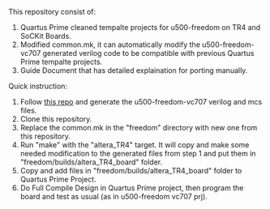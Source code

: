 This repository consist of:
  1. Quartus Prime cleaned tempalte projects for u500-freedom on TR4 and SoCKit Boards.
  2. Modified common.mk, it can automatically modify the u500-freedom-vc707 generated verilog code to be compatible with previous Quartus Prime tempalte projects.    
  3. Guide Document that has detailed explaination for porting manually.

Quick instruction:
  1. Follow [this repo](https://github.com/thuchoang90/tutorial/tree/VC707) and generate the u500-freedom-vc707 verilog and mcs files.
  2. Clone this repository.
  3. Replace the common.mk in the "freedom" directory with new one from this repository.
  4. Run "make" with the "altera_TR4" target. It will copy and make some needed modification to the generated files from step 1 and put them in "freedom/builds/altera_TR4_board" folder.
  5. Copy and add files in "freedom/builds/altera_TR4_board" folder to Quartus Prime Project.
  6. Do Full Compile Design in Quartus Prime project, then program the board and test as usual (as in u500-freedom vc707 prj).
  
  
